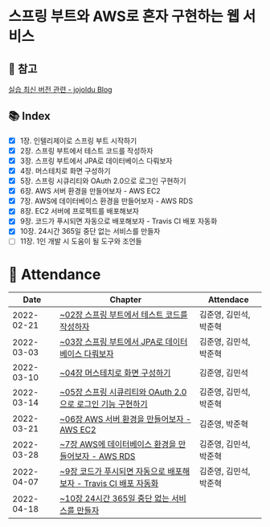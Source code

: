 # 스프링 부트와 AWS로 혼자 구현하는 웹 서비스

## 🚨 참고 
[실습 최신 버전 관련 - jojoldu Blog](https://jojoldu.tistory.com/539?category=717427)

## :books: Index
- [X] 1장. 인텔리제이로 스프링 부트 시작하기
- [X] 2장. 스프링 부트에서 테스트 코드를 작성하자
- [X] 3장. 스프링 부트에서 JPA로 데이터베이스 다뤄보자
- [X] 4장. 머스테치로 화면 구성하기
- [X] 5장. 스프링 시큐리티와 OAuth 2.0으로 로그인 구현하기
- [X] 6장. AWS 서버 환경을 만들어보자 - AWS EC2
- [X] 7장. AWS에 데이터베이스 환경을 만들어보자 - AWS RDS
- [X] 8장. EC2 서버에 프로젝트를 배포해보자
- [X] 9장. 코드가 푸시되면 자동으로 배포해보자 - Travis CI 배포 자동화
- [X] 10장. 24시간 365일 중단 없는 서비스를 만들자
- [ ] 11장. 1인 개발 시 도움이 될 도구와 조언들

# :two_men_holding_hands: Attendance
|Date|Chapter|Attendace|
|------|---|---|
|2022-02-21|[~02장 스프링 부트에서 테스트 코드를 작성하자](https://github.com/dheldh77/groupstudy_samsung_mechatronics_euv/blob/master/vue_spring_aws/2022_02_21/2022_02_01.md)|김준영, 김민석, 박준혁|
|2022-03-03|[~03장 스프링 부트에서 JPA로 데이터베이스 다뤄보자](https://github.com/dheldh77/groupstudy_samsung_mechatronics_euv/blob/master/vue_spring_aws/2022_03_03/2022_03_03.md)|김준영, 김민석, 박준혁|
|2022-03-10|[~04장 머스테치로 화면 구성하기](https://github.com/dheldh77/groupstudy_samsung_mechatronics_euv/blob/master/vue_spring_aws/2022_03_10/2022_03_10.md)|김준영, 김민석|
|2022-03-14|[~05장 스프링 시큐리티와 OAuth 2.0으로 로그인 기능 구현하기](https://github.com/dheldh77/groupstudy_samsung_mechatronics_euv/blob/master/vue_spring_aws/2022_03_14/2022_03_14.md)|김준영, 김민석, 박준혁|
|2022-03-21|[~06장 AWS 서버 환경을 만들어보자 - AWS EC2](https://github.com/dheldh77/groupstudy_samsung_mechatronics_euv/blob/master/vue_spring_aws/2022_03_21/2022_03_21.md)|김준영, 박준혁|
|2022-03-28|[~7장 AWS에 데이터베이스 환경을 만들어보자 - AWS RDS](https://github.com/dheldh77/groupstudy_samsung_mechatronics_euv/blob/master/vue_spring_aws/2022_03_28/2022_03_28.md)|김준영, 김민석, 박준혁|
|2022-04-07|[~9장 코드가 푸시되면 자동으로 배포해보자 - Travis CI 배포 자동화](https://github.com/dheldh77/groupstudy_samsung_mechatronics_euv/blob/master/vue_spring_aws/2022_03_28/2022_03_28.md)|김준영, 김민석, 박준혁|
|2022-04-18|[~10장 24시간 365일 중단 없는 서비스를 만들자](https://github.com/dheldh77/groupstudy_samsung_mechatronics_euv/blob/master/vue_spring_aws/2022_04_18/2022_04_18.md)||
